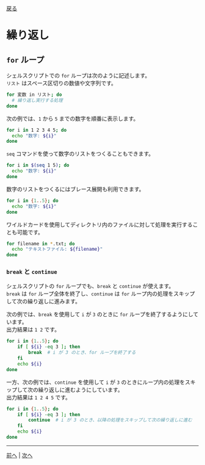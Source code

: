[戻る](../README.md)

# 繰り返し

## `for` ループ

シェルスクリプトでの `for` ループは次のように記述します。  
`リスト` はスペース区切りの数値や文字列です。

```bash
for 変数 in リスト; do
  # 繰り返し実行する処理
done
```

次の例では、`1` から `5` までの数字を順番に表示します。

```bash
for i in 1 2 3 4 5; do
  echo "数字: ${i}"
done
```

`seq` コマンドを使って数字のリストをつくることもできます。

```bash
for i in $(seq 1 5); do
  echo "数字: ${i}"
done
```

数字のリストをつくるにはブレース展開も利用できます。

```bash
for i in {1..5}; do
  echo "数字: ${i}"
done
```

ワイルドカードを使用してディレクトリ内のファイルに対して処理を実行することも可能です。

```bash
for filename in *.txt; do
  echo "テキストファイル: ${filename}"
done
```

### `break` と `continue`

シェルスクリプトの `for` ループでも、`break` と `continue` が使えます。  
`break` は `for` ループ全体を終了し、`continue` は `for` ループ内の処理をスキップして次の繰り返しに進みます。

次の例では、`break` を使用して `i` が `3` のときに `for` ループを終了するようにしています。  
出力結果は `1 2` です。

```bash
for i in {1..5}; do
    if [ ${i} -eq 3 ]; then
        break  # i が 3 のとき、for ループを終了する
    fi
    echo ${i}
done
```

一方、次の例では、`continue` を使用して `i` が `3` のときにループ内の処理をスキップして次の繰り返しに進むようにしています。  
出力結果は `1 2 4 5` です。

```bash
for i in {1..5}; do
    if [ ${i} -eq 3 ]; then
        continue  # i が 3 のとき、以降の処理をスキップして次の繰り返しに進む
    fi
    echo ${i}
done
```

----
[前へ](../08_ブレース展開/README.md) | [次へ](../10_シェルオプション/README.md)
